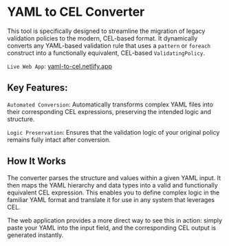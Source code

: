 # YAML to CEL Converter
This tool is specifically designed to streamline the migration of legacy validation policies to the modern, CEL-based format. It dynamically converts any YAML-based validation rule that uses a `pattern` or `foreach` construct into a functionally equivalent, CEL-based `ValidatingPolicy`.

`Live Web App`: [yaml-to-cel.netlify.app](https://yaml-to-cel.netlify.app)

## Key Features:
`Automated Conversion`: Automatically transforms complex YAML files into their corresponding CEL expressions, preserving the intended logic and structure.

`Logic Preservation`: Ensures that the validation logic of your original policy remains fully intact after conversion.


## How It Works
The converter parses the structure and values within a given YAML input. It then maps the YAML hierarchy and data types into a valid and functionally equivalent CEL expression. This enables you to define complex logic in the familiar YAML format and translate it for use in any system that leverages CEL.

The web application provides a more direct way to see this in action: simply paste your YAML into the input field, and the corresponding CEL output is generated instantly.
